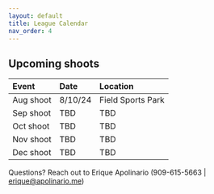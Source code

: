 ```yaml
---
layout: default
title: League Calendar
nav_order: 4
---
```


## Upcoming shoots

| Event | Date | Location|
|:------|:-----|:--------|
|Aug shoot | 8/10/24 | Field Sports Park |
|Sep shoot | TBD | TBD |
|Oct shoot | TBD | TBD |
|Nov shoot | TBD | TBD |
|Dec shoot | TBD | TBD |

Questions? Reach out to Erique Apolinario (909-615-5663 | erique@apolinario.me)
